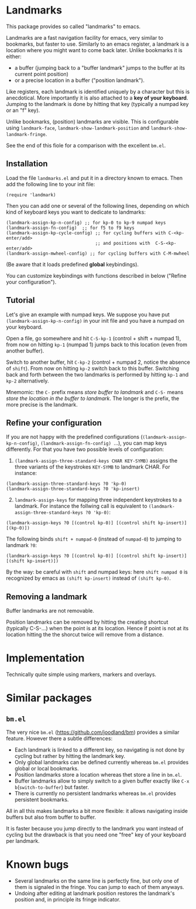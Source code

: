 # Landmarks

This package provides so called "landmarks" to emacs.

Landmarks are a fast navigation facility for emacs, very similar to
bookmarks, but faster to use. Similarly to an emacs register, a
landmark is a location where you might want to come back later. Unlike
bookmarks it is either:

- a buffer (jumping back to a \"buffer landmark\" jumps to the buffer
  at its current point position)
- or a precise location in a buffer (\"position landmark\").

Like registers, each landmark is identified uniquely by a character
but this is anecdotical. More importantly it is also attached to a
**key of your keyboard**. Jumping to the landmark is done by hitting
that key (typically a numpad key or an "f" key).

Unlike bookmarks, (position) landmarks are visible. This is
configurable using `landmark-face`, `landmark-show-landmark-position`
and `landmark-show-landmark-fringe`.

See the end of this fiole for a comparison with the excellent `bm.el`.

## Installation

Load the file `landmarks.el` and put it in a directory known to emacs.
Then add the following line to your init file:

```elisp
(require 'landmark)
```

Then you can add one or several of the following lines, depending on which kind of keyboard keys you want to dedicate to landmarks:

```elisp
(landmark-assign-kp-n-config) ;; for kp-0 to kp-9 numpad keys
(landmark-assign-fn-config)  ;; for f5 to f9 keys
(landmark-assign-kp-cycle-config) ;; for cycling buffers with C-<kp-enter/add>
                                  ;; and positions with  C-S-<kp-enter/add>
(landmark-assign-mwheel-config) ;; for cycling buffers with C-M-mwheel
```

(Be aware that it loads predefined **global** keybindings).

You can customize keybindings with functions described in below
("Refine your configuration").

## Tutorial

Let's give an example with numpad keys. We suppose you have put
`(landmark-assign-kp-n-config)` in your init file and you have a
numpad on your keyboard.

Open a file, go somewhere and hit `C-S-kp-1` (control + shift + numpad
1), from now on hitting `kp-1` (numpad 1) jumps back to this location
(even from another buffer).

Switch to another buffer, hit `C-kp-2` (control + numpad 2, notice the
absence of `shift`). From now on hitting `kp-2` switch back to this
buffer. Switching back and forth between the two landmarks is
performed by hitting `kp-1` and `kp-2` alternatively.

Mnemomic: the `C-` prefix means *store buffer to landmark* and `C-S-`
means *store the location in the buffer to landmark*. The longer is
the prefix, the more precise is the landmark.

## Refine your configuration

If you are not happy with the predefined configurations
(`(landmark-assign-kp-n-config)`, `(landmark-assign-fn-config) `...),
you can map keys differently. For that you have two possible levels of
configuration:

1. `(landmark-assign-three-standard-keys CHAR KEY-SYMB)` assigns the
three variants of the keystrokes `KEY-SYMB` to landmark CHAR. For instance:
```elisp
(landmark-assign-three-standard-keys ?0 'kp-0)
(landmark-assign-three-standard-keys ?0 'kp-insert)
```
2. `landmark-assign-keys` for mapping three independent keystrokes to
a landmark. For instance the follwing call is equivalent to
`(landmark-assign-three-standard-keys ?0 'kp-0)`: 
```elisp
(landmark-assign-keys ?0 [(control kp-0)] [(control shift kp-insert)] [(kp-0)])
```

The following binds `shift + numpad-0` (instead of `numpad-0`) to
jumping to landmark `?0`:
```elisp
(landmark-assign-keys ?0 [(control kp-0)] [(control shift kp-insert)] [(shift kp-insert)])
```
By the way: be careful with `shift` and numpad keys: here `shift numpad 0` is
recognized by emacs as `(shift kp-insert)` instead of `(shift kp-0)`.

## Removing a landmark

Buffer landmarks are not removable.

Position landmarks can be removed by hitting the creating shortcut
(typically C-S-...) when the point is at its location. Hence if point
is not at its location hitting the the shorcut twice will remove from
a distance.

# Implementation

Technically quite simple using markers, markers and overlays.

# Similar packages

## `bm.el`

The very nice `bm.el` (https://github.com/joodland/bm) provides a
similar feature. However there a subtle differences:

- Each landmark is linked to a different key, so navigating is not
  done by cycling but rather by hitting the landmark key.
- Only global landmarks can be defined currently whereas `bm.el`
  provides global or local bookmarks.
- Position landmarks store a location whereas thet store a line in
  `bm.el`.
- Buffer landmarks allow to simply switch to a given buffer exactly
  like `C-x b`(`switch-to-buffer`) but faster.
- There is currently no persistent landmarks whereas `bm.el` provides
  persistent bookmarks.

All in all this makes landmarks a bit more flexible: it allows
navigating inside buffers but also from buffer to buffer.

It is faster because you jump directly to the landmark you want
instead of cycling but the drawback is that you need one "free" key of
your keyboard per landmark.


# Known bugs

- Several landmarks on the same line is perfectly fine, but only one
  of them is signaled in the fringe. You can jump to each of them
  anyways.
- Undoing after editing at landmark position restores the landmark's
  position and, in principle its fringe indicator.
